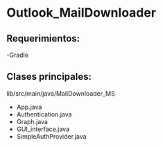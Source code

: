 # Outlook_MailDownloader

## Requerimientos:

-Gradle

## Clases principales:
lib/src/main/java/MailDownloader_MS 
- App.java
- Authentication.java
- Graph.java
- GUI_interface.java
- SimpleAuthProvider.java

